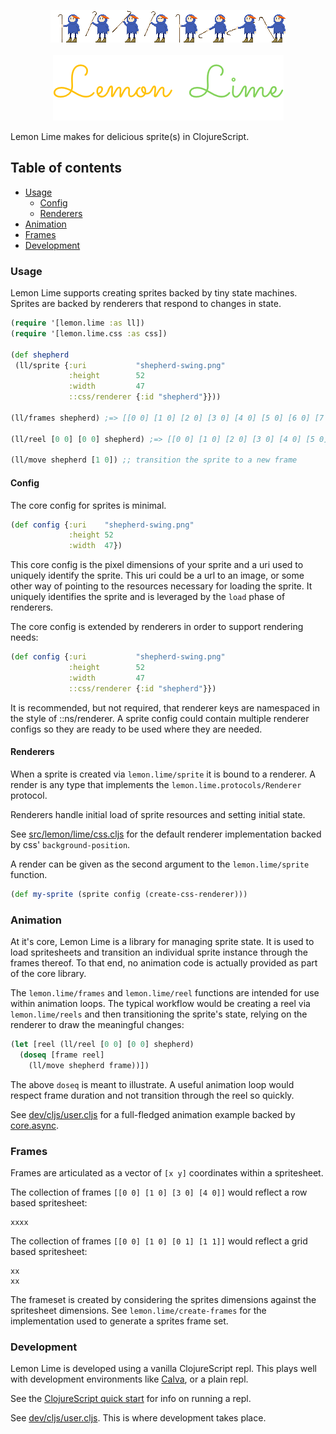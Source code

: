 <p align="center">
  <img src="shepherd-swing.png">
  <br />
  <br />
  <img src="logo-text.png" alt="Blah">
</p>

Lemon Lime makes for delicious sprite(s) in ClojureScript.

## Table of contents

- [Usage](#usage)
  - [Config](#config)
  - [Renderers](#renderers)
- [Animation](#animation)
- [Frames](#frames)
- [Development](#development)

### Usage

Lemon Lime supports creating sprites backed by tiny state machines. Sprites are backed by renderers that respond
to changes in state.

```clojure
(require '[lemon.lime :as ll])
(require '[lemon.lime.css :as css])

(def shepherd
 (ll/sprite {:uri           "shepherd-swing.png"
             :height        52
             :width         47
             ::css/renderer {:id "shepherd"}}))

(ll/frames shepherd) ;=> [[0 0] [1 0] [2 0] [3 0] [4 0] [5 0] [6 0] [7 0]]

(ll/reel [0 0] [0 0] shepherd) ;=> [[0 0] [1 0] [2 0] [3 0] [4 0] [5 0] [6 0] [7 0] [0 0]]

(ll/move shepherd [1 0]) ;; transition the sprite to a new frame
```

#### Config

The core config for sprites is minimal.

```clojure
(def config {:uri    "shepherd-swing.png"
             :height 52
             :width  47})
```

This core config is the pixel dimensions of your sprite and a uri used to uniquely identify the sprite. This uri could be a url
to an image, or some other way of pointing to the resources necessary for loading the sprite. It uniquely identifies the sprite and is leveraged by the `load` phase of renderers.

The core config is extended by renderers in order to support rendering needs:

```clojure
(def config {:uri           "shepherd-swing.png"
             :height        52
             :width         47
             ::css/renderer {:id "shepherd"}})
```

It is recommended, but not required, that renderer keys are namespaced in the style of ::ns/renderer. A sprite config
could contain multiple renderer configs so they are ready to be used where they are needed.

#### Renderers

When a sprite is created via `lemon.lime/sprite` it is bound to a renderer. A render is any type that implements the `lemon.lime.protocols/Renderer` protocol.

Renderers handle initial load of sprite resources and setting initial state.

See [src/lemon/lime/css.cljs](src/lemon/lime/css.cljs) for the default renderer implementation
backed by css' `background-position`.

A render can be given as the second argument to the `lemon.lime/sprite` function.

```clojure
(def my-sprite (sprite config (create-css-renderer)))
```

### Animation

At it's core, Lemon Lime is a library for managing sprite state. It is used to load spritesheets and transition an individual
sprite instance through the frames thereof. To that end, no animation code is actually provided as part of the core library.

The `lemon.lime/frames` and `lemon.lime/reel` functions are intended for use within animation loops. The typical workflow
would be creating a reel via `lemon.lime/reels` and then transitioning the sprite's state, relying on the renderer to draw
the meaningful changes:

```clojure
(let [reel (ll/reel [0 0] [0 0] shepherd)
  (doseq [frame reel]
    (ll/move shepherd frame))])
```

The above `doseq` is meant to illustrate. A useful animation loop would respect frame duration and not transition
through the reel so quickly.

See [dev/cljs/user.cljs](dev/cljs/user.cljs) for a full-fledged animation example backed by
[core.async](https://github.com/clojure/core.async).

### Frames

Frames are articulated as a vector of `[x y]` coordinates within a spritesheet.

The collection of frames `[[0 0] [1 0] [3 0] [4 0]]` would reflect a row based spritesheet:

```
xxxx
```

The collection of frames `[[0 0] [1 0] [0 1] [1 1]]` would reflect a grid based spritesheet:

```
xx
xx
```

The frameset is created by considering the sprites dimensions against the spritesheet dimensions.
See `lemon.lime/create-frames` for the implementation used to generate a sprites frame set.

### Development

Lemon Lime is developed using a vanilla ClojureScript repl. This plays well with development environments like [Calva](https://calva.io/), or a plain repl.

See the [ClojureScript quick start](https://clojurescript.org/guides/quick-start) for info on running a repl. 

See [dev/cljs/user.cljs](dev/cljs/user.cljs). This is where development takes place.
